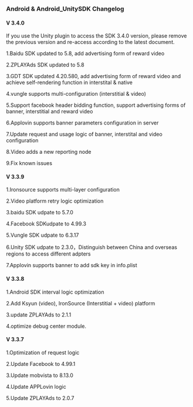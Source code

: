 ###  Android & Android_UnitySDK Changelog

#### V 3.4.0

If you use the Unity plugin to access the SDK 3.4.0 version, please remove the previous version and re-access according to the latest document.

1.Baidu SDK updated to 5.8, add advertising form of reward video

2.ZPLAYAds SDK updated to 5.8

3.GDT SDK updated 4.20.580, add advertising form of reward video and achieve self-rendering function in interstital & native

4.vungle supports multi-configuration (interstitial & video)

5.Support facebook header bidding function, support advertising forms of banner, interstitial and reward video

6.Applovin supports banner parameters configuration in server 

7.Update request and usage logic of banner, interstital and video configuration

8.Video adds a new reporting node

9.Fix known issues


#### V 3.3.9

1.Ironsource supports multi-layer configuration

2.Video platform retry logic optimization

3.baidu SDK udpate to 5.7.0

4.Facebook SDKudpate to 4.99.3

5.Vungle SDK udpate to 6.3.17

6.Unity SDK udpate to 2.3.0，Distinguish between China and overseas regions to access different adpters

7.Applovin supports banner to add sdk key in info.plist


#### V 3.3.8

1.Android SDK interval logic optimization

2.Add  Ksyun (video), IronSource (Interstitial + video) platform

3.update ZPLAYAds to 2.1.1

4.optimize debug center module.

#### V 3.3.7
1.Optimization of request logic

2.Update Facebook to 4.99.1

3.Update mobvista to 8.13.0

4.Update APPLovin logic

5.Update ZPLAYAds to 2.0.7
